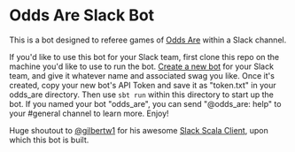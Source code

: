Odds Are Slack Bot
==================

This is a bot designed to referee games of [Odds Are](http://www.urbandictionary.com/define.php?term=Odds+are) within a Slack channel.

If you'd like to use this bot for your Slack team, first clone this repo on the machine you'd like to use to run the bot. [Create a new bot](https://my.slack.com/services/new/bot) for your Slack team, and give it whatever name and associated swag you like. Once it's created, copy your new bot's API Token and save it as "token.txt" in your odds_are directory. Then use `sbt run` within this directory to start up the bot. If you named your bot "odds_are", you can send "@odds_are: help" to your #general channel to learn more. Enjoy!

Huge shoutout to [@gilbertw1](https://github.com/gilbertw1) for his awesome [Slack Scala Client](https://github.com/gilbertw1/slack-scala-client), upon which this bot is built.